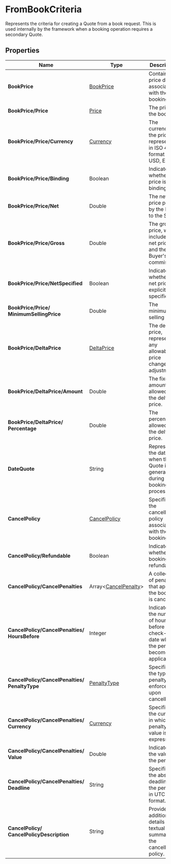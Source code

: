 # FromBookCriteria

Represents the criteria for creating a Quote from a book request. 
This is used internally by the framework when a booking operation requires a secondary Quote.

## Properties

| Name | Type | Description |
|------|------|-------------|
| **BookPrice** | [BookPrice](/docs/apis/for-sellers/connectors-pull-developers-api/API_Reference/bookprice) | Contains the price details associated with the booking. |
| **BookPrice/Price** | [Price](/docs/apis/for-sellers/connectors-pull-developers-api/API_Reference/price) | The price of the booking. |
| **BookPrice/Price/Currency** | [Currency](/docs/apis/for-sellers/connectors-pull-developers-api/API_Reference/currency) | The currency of the price, represented in ISO 4217 format (e.g., USD, EUR). |
| **BookPrice/Price/Binding** | Boolean | Indicates whether the price is binding. |
| **BookPrice/Price/Net** | Double | The net price paid by the Buyer to the Seller. |
| **BookPrice/Price/Gross** | Double | The gross price, which includes the net price and the Buyer's commission. |
| **BookPrice/Price/NetSpecified** | Boolean | Indicates whether the net price is explicitly specified. |
| **BookPrice/Price/**<br />**MinimumSellingPrice** | Double | The minimum selling price. |
| **BookPrice/DeltaPrice** | [DeltaPrice](/docs/apis/for-sellers/connectors-pull-developers-api/API_Reference/deltaprice) | The delta price, representing any allowable price changes or adjustments. |
| **BookPrice/DeltaPrice/Amount** | Double | The fixed amount allowed for the delta price. |
| **BookPrice/DeltaPrice/**<br />**Percentage** | Double | The percentage allowed for the delta price. |
| **DateQuote** | String | Represents the date when the Quote is generated during the booking process. |
| **CancelPolicy** | [CancelPolicy](/docs/apis/for-sellers/connectors-pull-developers-api/API_Reference/cancelpolicy) | Specifies the cancellation policy associated with the booking. |
| **CancelPolicy/Refundable** | Boolean | Indicates whether the booking is refundable. |
| **CancelPolicy/CancelPenalties** | Array&lt;[CancelPenalty](/docs/apis/for-sellers/connectors-pull-developers-api/API_Reference/cancelpenalty)&gt; | A collection of penalties that apply if the booking is canceled. |
| **CancelPolicy/CancelPenalties/**<br />**HoursBefore** | Integer | Indicates the number of hours before the check-in date when the penalty becomes applicable. |
| **CancelPolicy/CancelPenalties/**<br />**PenaltyType** | [PenaltyType](/docs/apis/for-sellers/connectors-pull-developers-api/API_Reference/penaltytype) | Specifies the type of penalty enforced upon cancellation. |
| **CancelPolicy/CancelPenalties/**<br />**Currency** | [Currency](/docs/apis/for-sellers/connectors-pull-developers-api/API_Reference/currency) | Specifies the currency in which the penalty value is expressed. |
| **CancelPolicy/CancelPenalties/**<br />**Value** | Double | Indicates the value of the penalty. |
| **CancelPolicy/CancelPenalties/**<br />**Deadline** | String | Specifies the absolute deadline for the penalty in UTC format. |
| **CancelPolicy/**<br />**CancelPolicyDescription** | String | Provides additional details or a textual summary of the cancellation policy. |
